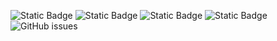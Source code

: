 ![Static Badge](https://img.shields.io/badge/blacklists-60-000000) ![Static Badge](https://img.shields.io/badge/blacklisted-3029604-cc0000) ![Static Badge](https://img.shields.io/badge/whitelisted-2243-00CC00) ![Static Badge](https://img.shields.io/badge/streaming_blacklist-28107-000000) ![GitHub issues](https://img.shields.io/github/issues/fabriziosalmi/blacklists)
